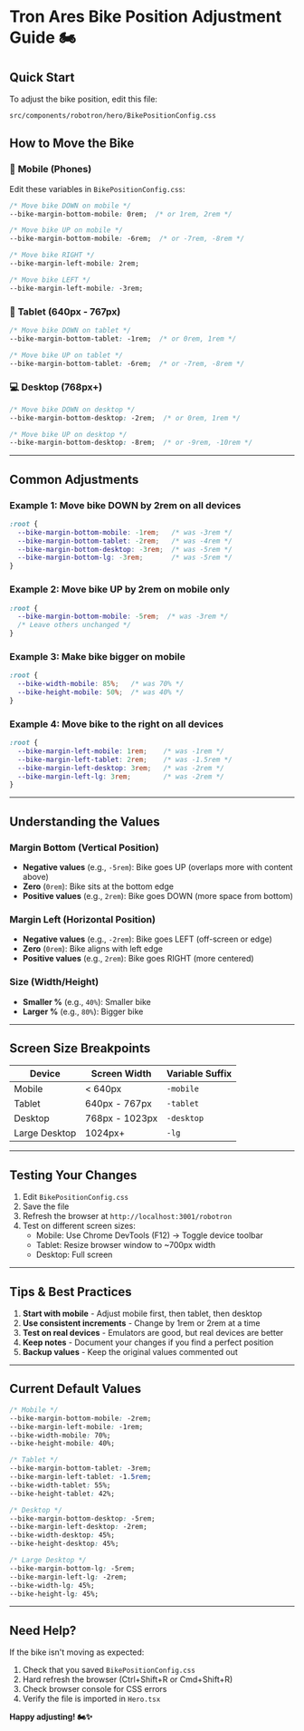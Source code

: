 # Tron Ares Bike Position Adjustment Guide 🏍️

## Quick Start

To adjust the bike position, edit this file:
```
src/components/robotron/hero/BikePositionConfig.css
```

## How to Move the Bike

### 📱 **Mobile (Phones)**
Edit these variables in `BikePositionConfig.css`:

```css
/* Move bike DOWN on mobile */
--bike-margin-bottom-mobile: 0rem;  /* or 1rem, 2rem */

/* Move bike UP on mobile */
--bike-margin-bottom-mobile: -6rem;  /* or -7rem, -8rem */

/* Move bike RIGHT */
--bike-margin-left-mobile: 2rem;

/* Move bike LEFT */
--bike-margin-left-mobile: -3rem;
```

### 📱 **Tablet (640px - 767px)**
```css
/* Move bike DOWN on tablet */
--bike-margin-bottom-tablet: -1rem;  /* or 0rem, 1rem */

/* Move bike UP on tablet */
--bike-margin-bottom-tablet: -6rem;  /* or -7rem, -8rem */
```

### 💻 **Desktop (768px+)**
```css
/* Move bike DOWN on desktop */
--bike-margin-bottom-desktop: -2rem;  /* or 0rem, 1rem */

/* Move bike UP on desktop */
--bike-margin-bottom-desktop: -8rem;  /* or -9rem, -10rem */
```

---

## Common Adjustments

### Example 1: Move bike DOWN by 2rem on all devices
```css
:root {
  --bike-margin-bottom-mobile: -1rem;   /* was -3rem */
  --bike-margin-bottom-tablet: -2rem;   /* was -4rem */
  --bike-margin-bottom-desktop: -3rem;  /* was -5rem */
  --bike-margin-bottom-lg: -3rem;       /* was -5rem */
}
```

### Example 2: Move bike UP by 2rem on mobile only
```css
:root {
  --bike-margin-bottom-mobile: -5rem;  /* was -3rem */
  /* Leave others unchanged */
}
```

### Example 3: Make bike bigger on mobile
```css
:root {
  --bike-width-mobile: 85%;   /* was 70% */
  --bike-height-mobile: 50%;  /* was 40% */
}
```

### Example 4: Move bike to the right on all devices
```css
:root {
  --bike-margin-left-mobile: 1rem;    /* was -1rem */
  --bike-margin-left-tablet: 2rem;    /* was -1.5rem */
  --bike-margin-left-desktop: 3rem;   /* was -2rem */
  --bike-margin-left-lg: 3rem;        /* was -2rem */
}
```

---

## Understanding the Values

### Margin Bottom (Vertical Position)
- **Negative values** (e.g., `-5rem`): Bike goes UP (overlaps more with content above)
- **Zero** (`0rem`): Bike sits at the bottom edge
- **Positive values** (e.g., `2rem`): Bike goes DOWN (more space from bottom)

### Margin Left (Horizontal Position)
- **Negative values** (e.g., `-2rem`): Bike goes LEFT (off-screen or edge)
- **Zero** (`0rem`): Bike aligns with left edge
- **Positive values** (e.g., `2rem`): Bike goes RIGHT (more centered)

### Size (Width/Height)
- **Smaller %** (e.g., `40%`): Smaller bike
- **Larger %** (e.g., `80%`): Bigger bike

---

## Screen Size Breakpoints

| Device | Screen Width | Variable Suffix |
|--------|--------------|-----------------|
| Mobile | < 640px | `-mobile` |
| Tablet | 640px - 767px | `-tablet` |
| Desktop | 768px - 1023px | `-desktop` |
| Large Desktop | 1024px+ | `-lg` |

---

## Testing Your Changes

1. Edit `BikePositionConfig.css`
2. Save the file
3. Refresh the browser at `http://localhost:3001/robotron`
4. Test on different screen sizes:
   - Mobile: Use Chrome DevTools (F12) → Toggle device toolbar
   - Tablet: Resize browser window to ~700px width
   - Desktop: Full screen

---

## Tips & Best Practices

1. **Start with mobile** - Adjust mobile first, then tablet, then desktop
2. **Use consistent increments** - Change by 1rem or 2rem at a time
3. **Test on real devices** - Emulators are good, but real devices are better
4. **Keep notes** - Document your changes if you find a perfect position
5. **Backup values** - Keep the original values commented out

---

## Current Default Values

```css
/* Mobile */
--bike-margin-bottom-mobile: -2rem;
--bike-margin-left-mobile: -1rem;
--bike-width-mobile: 70%;
--bike-height-mobile: 40%;

/* Tablet */
--bike-margin-bottom-tablet: -3rem;
--bike-margin-left-tablet: -1.5rem;
--bike-width-tablet: 55%;
--bike-height-tablet: 42%;

/* Desktop */
--bike-margin-bottom-desktop: -5rem;
--bike-margin-left-desktop: -2rem;
--bike-width-desktop: 45%;
--bike-height-desktop: 45%;

/* Large Desktop */
--bike-margin-bottom-lg: -5rem;
--bike-margin-left-lg: -2rem;
--bike-width-lg: 45%;
--bike-height-lg: 45%;
```

---

## Need Help?

If the bike isn't moving as expected:
1. Check that you saved `BikePositionConfig.css`
2. Hard refresh the browser (Ctrl+Shift+R or Cmd+Shift+R)
3. Check browser console for CSS errors
4. Verify the file is imported in `Hero.tsx`

**Happy adjusting! 🏍️✨**
